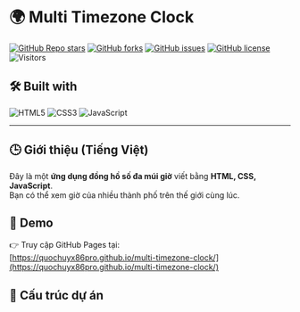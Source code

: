 # 🌍 Multi Timezone Clock

[![GitHub Repo stars](https://img.shields.io/github/stars/quochuyx86pro/multi-timezone-clock?style=for-the-badge&color=yellow)](https://github.com/quochuyx86pro/multi-timezone-clock/stargazers)
[![GitHub forks](https://img.shields.io/github/forks/quochuyx86pro/multi-timezone-clock?style=for-the-badge&color=blue)](https://github.com/quochuyx86pro/multi-timezone-clock/network/members)
[![GitHub issues](https://img.shields.io/github/issues/quochuyx86pro/multi-timezone-clock?style=for-the-badge&color=red)](https://github.com/quochuyx86pro/multi-timezone-clock/issues)
[![GitHub license](https://img.shields.io/github/license/quochuyx86pro/multi-timezone-clock?style=for-the-badge&color=green)](https://github.com/quochuyx86pro/multi-timezone-clock/blob/main/LICENSE)
![Visitors](https://visitor-badge.laobi.icu/badge?page_id=quochuyx86pro.multi-timezone-clock&style=for-the-badge&color=orange)

## 🛠️ Built with
![HTML5](https://img.shields.io/badge/HTML5-E34F26?style=for-the-badge&logo=html5&logoColor=white)
![CSS3](https://img.shields.io/badge/CSS3-1572B6?style=for-the-badge&logo=css3&logoColor=white)
![JavaScript](https://img.shields.io/badge/JavaScript-F7DF1E?style=for-the-badge&logo=javascript&logoColor=black)

---

## 🕒 Giới thiệu (Tiếng Việt)
Đây là một **ứng dụng đồng hồ số đa múi giờ** viết bằng **HTML, CSS, JavaScript**.  
Bạn có thể xem giờ của nhiều thành phố trên thế giới cùng lúc.  

## 🚀 Demo
👉 Truy cập GitHub Pages tại:  
[https://quochuyx86pro.github.io/multi-timezone-clock/](https://quochuyx86pro.github.io/multi-timezone-clock/)

## 📂 Cấu trúc dự án

